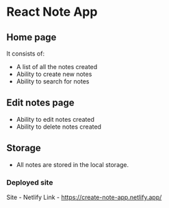 # React Note App

## Home page
It consists of:
- A list of all the notes created
- Ability to create new notes
- Ability to search for notes

## Edit notes page
- Ability to edit notes created
- Ability to delete notes created

## Storage
- All notes are stored in the local storage. 

### Deployed site
Site - Netlify
Link - https://create-note-app.netlify.app/
